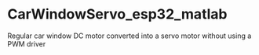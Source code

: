 # CarWindowServo_esp32_matlab
Regular car window DC motor converted into a servo motor without using a PWM driver
